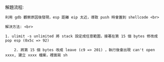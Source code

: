 解題流程: <br>

    利用 gdb 觀察原因後發現，esp 距離 eip 太近，導致 push 時會蓋到 shellcode <br>
    
    解決方法: <br>

	1. ulimit -s unlimited 將 stack 設定成任意範圍，接著在第 15 個 bytes 修改成 pop esp (0x5c => 92)

        2. 將第 15 個 bytes 改成 leave (c9 => 201) ，執行後會出現 can't open xxxx, 建立 xxxx 檔案，裡面寫 sh
